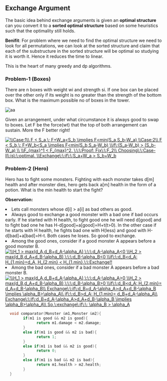 ## Exchange Argument

The basic idea behind exchange arguments is given an **optimal structure** can you convert it to a **sorted optimal structure**
based on some heuristics such that the optimality still holds.</br>

**Benifit**: For problem where we need to find the optimal structure we need to look for all permutations, we can look at the sorted 
structure and claim that each of the substructure in the sorted structure will be optimal so studying it is worth it.
Hence it reduces the time to linear.

This is the heart of many greedy and dp algorithms.

### Problem-1 (Boxes)
There are n boxes with weight wi and strength si. If one box can be placed over the other only if its weight is no greater than the strength of the bottom box.
What is the maximum possible no of boxes in the tower.

![aa](https://user-images.githubusercontent.com/21307343/131247711-a4bbdcc3-0071-4345-acbc-61b485d4ccd4.png)

Given an arrangement, under what circumstance it is always good to swap to boxes.
Let F be the force(wt) that the top of both arrangement can sustain. More the F better right!

<a href="https://www.codecogs.com/eqnedit.php?latex=\\Case:1\\&space;F&space;<&space;S_a,\:&space;F&plus;W_a<S_b&space;\implies&space;F<min(S_a,S_b-W_a)&space;\\Case:2\\&space;F&space;<&space;S_b,\:&space;F&plus;W_b<S_a&space;\implies&space;F<min(S_b,S_a-W_b)&space;\\if\:(S_a-W_b)&space;>&space;(S_b-W_a)&space;\\&space;\\F_{max}^1&space;<&space;F_{max}^2.&space;\:\:\:Proof:&space;Fix\:\:F_2\\&space;Choosing\:\:Case-II\:is\:\:optimal.&space;\\Exchange\:\:if\:\:S_a&plus;W_a&space;>&space;S_b&plus;W_b" target="_blank"><img src="https://latex.codecogs.com/gif.latex?\\Case:1\\&space;F&space;<&space;S_a,\:&space;F&plus;W_a<S_b&space;\implies&space;F<min(S_a,S_b-W_a)&space;\\Case:2\\&space;F&space;<&space;S_b,\:&space;F&plus;W_b<S_a&space;\implies&space;F<min(S_b,S_a-W_b)&space;\\if\:(S_a-W_b)&space;>&space;(S_b-W_a)&space;\\&space;\\F_{max}^1&space;<&space;F_{max}^2.&space;\:\:\:Proof:&space;Fix\:\:F_2\\&space;Choosing\:\:Case-II\:is\:\:optimal.&space;\\Exchange\:\:if\:\:S_a&plus;W_a&space;>&space;S_b&plus;W_b" title="\\Case:1\\ F < S_a,\: F+W_a<S_b \implies F<min(S_a,S_b-W_a) \\Case:2\\ F < S_b,\: F+W_b<S_a \implies F<min(S_b,S_a-W_b) \\if\:(S_a-W_b) > (S_b-W_a) \\ \\F_{max}^1 < F_{max}^2. \:\:\:Proof: Fix\:\:F_2\\ Choosing\:\:Case-II\:is\:\:optimal. \\Exchange\:\:if\:\:S_a+W_a > S_b+W_b" /></a>

### Problem-2  (Hero)

Hero has to fight some monsters. Fighting with each monster takes d[m] health and after monster dies, hero gets back a[m] 
health in the form of a potion. What is the min health to start the fight?

**Observation:**
<li> Lets call monsters whose d[i] > a[i] as bad others as good.
<li> Always good to exchange a good monster with a bad one if bad occurs early. If he started with H health, to fight good
one he will need d[good] and to fight bad one he has H-d[good]+a[good]=H+t(t>0). In the other case if he starts with H health, 
he fights bad one with H(less) and good with H-d[bad]+a[bad]=H-t. Both cases he loses. So good to exchange.
<li> Among the good ones, consider if a good monster A appears before a good monster B. 
<a href="https://www.codecogs.com/eqnedit.php?latex=\\H_1&space;>&space;max(d_A,d_B&plus;d_A-\alpha_A),\:\:\:d_A-\alpha_A<0&space;\\H_2&space;>&space;max(d_B,d_A&plus;d_B-\alpha_B),\:\:\:d_B-\alpha_B<0&space;\\if\:\:d_B<d_A:&space;H_{1,min}=d_A,&space;H_{2,min}&space;<&space;H_{1,min}.\:\:Exchange!!" target="_blank"><img src="https://latex.codecogs.com/gif.latex?\\H_1&space;>&space;max(d_A,d_B&plus;d_A-\alpha_A),\:\:\:d_A-\alpha_A<0&space;\\H_2&space;>&space;max(d_B,d_A&plus;d_B-\alpha_B),\:\:\:d_B-\alpha_B<0&space;\\if\:\:d_B<d_A:&space;H_{1,min}=d_A,&space;H_{2,min}&space;<&space;H_{1,min}.\:\:Exchange!!" title="\\H_1 > max(d_A,d_B+d_A-\alpha_A),\:\:\:d_A-\alpha_A<0 \\H_2 > max(d_B,d_A+d_B-\alpha_B),\:\:\:d_B-\alpha_B<0 \\if\:\:d_B<d_A: H_{1,min}=d_A, H_{2,min} < H_{1,min}.\:\:Exchange!!" /></a>
<li> Among the bad ones, consider if a bad monster A appears before a bad monster B. 
<a href="https://www.codecogs.com/eqnedit.php?latex=\\H_1&space;>&space;max(d_A,d_B&plus;d_A-\alpha_A),\:\:\:d_A-\alpha_A>0&space;\\H_2&space;>&space;max(d_B,d_A&plus;d_B-\alpha_B),\:\:\:d_B-\alpha_B>0&space;\\if\:\:d_B<d_A:&space;H_{2,min}=&space;d_A&plus;d_B-\alpha_B\\&space;Exchange\:\:if\:d_B&plus;d_A-\alpha_A>d_A&plus;d_B-\alpha_B&space;\implies&space;\alpha_B>\alpha_A\\&space;if\:\:d_B>d_A:&space;H_{1,min}=&space;d_B&plus;d_A-\alpha_A\\&space;Exchange\:\:if\:d_B&plus;d_A-\alpha_A>d_A&plus;d_B-\alpha_B&space;\implies&space;\alpha_B>\alpha_A\\&space;So,\:exchange\:if\:\:&space;\alpha_B&space;>&space;\alpha_A" target="_blank"><img src="https://latex.codecogs.com/gif.latex?\\H_1&space;>&space;max(d_A,d_B&plus;d_A-\alpha_A),\:\:\:d_A-\alpha_A>0&space;\\H_2&space;>&space;max(d_B,d_A&plus;d_B-\alpha_B),\:\:\:d_B-\alpha_B>0&space;\\if\:\:d_B<d_A:&space;H_{2,min}=&space;d_A&plus;d_B-\alpha_B\\&space;Exchange\:\:if\:d_B&plus;d_A-\alpha_A>d_A&plus;d_B-\alpha_B&space;\implies&space;\alpha_B>\alpha_A\\&space;if\:\:d_B>d_A:&space;H_{1,min}=&space;d_B&plus;d_A-\alpha_A\\&space;Exchange\:\:if\:d_B&plus;d_A-\alpha_A>d_A&plus;d_B-\alpha_B&space;\implies&space;\alpha_B>\alpha_A\\&space;So,\:exchange\:if\:\:&space;\alpha_B&space;>&space;\alpha_A" title="\\H_1 > max(d_A,d_B+d_A-\alpha_A),\:\:\:d_A-\alpha_A>0 \\H_2 > max(d_B,d_A+d_B-\alpha_B),\:\:\:d_B-\alpha_B>0 \\if\:\:d_B<d_A: H_{2,min}= d_A+d_B-\alpha_B\\ Exchange\:\:if\:d_B+d_A-\alpha_A>d_A+d_B-\alpha_B \implies \alpha_B>\alpha_A\\ if\:\:d_B>d_A: H_{1,min}= d_B+d_A-\alpha_A\\ Exchange\:\:if\:d_B+d_A-\alpha_A>d_A+d_B-\alpha_B \implies \alpha_B>\alpha_A\\ So,\:exchange\:if\:\: \alpha_B > \alpha_A" /></a>
 
```cpp
  void comparator(Monster &m1,Monster &m2){
        if(m1 is good && m2 is good){
              return m1.damage < m2.damage;
        }
        else if(m1 is good && m2 is bad){
              return 1;
        }
        else if(m1 is bad && m2 is good){
              return 0;
        }
        else if(m1 is bad && m2 is bad){
              return m1.health > m2.health;
        }
  }
```
